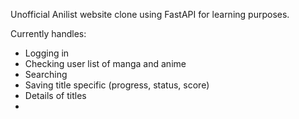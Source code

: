 Unofficial Anilist website clone using FastAPI for learning purposes.

Currently handles:
- Logging in
- Checking user list of manga and anime
- Searching
- Saving title specific (progress, status, score)
- Details of titles
- 
